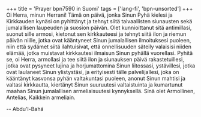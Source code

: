 +++
title = 'Prayer bpn7590 in Suomi'
tags = ['lang-fi', 'bpn-unsorted']
+++
Oi Herra, minun Herrani!
Tämä on päivä, jonka Sinun Pyhä kielesi ja Kirkkauden kynäsi on pyhittänyt ja tehnyt siitä taivaallisten siunausten sekä jumalallisen laupeuden ja suosion päivän. Olet kunnioittanut sitä antimillasi, suonut sille armosi, kietonut sen kirkkauteesi ja tehnyt siitä ilon ja riemun  päivän niille, jotka ovat kääntyneet Sinun jumalallisen ilmoituksesi puoleen, niin että sydämet siitä ilahtuisivat, että onnellisuuden säteily valaisisi niiden elämää, jotka muistavat kirkkautesi ilmaisun Sinun pyhällä vuorellasi.
Pyhitä se, oi Herra, armollasi ja tee siitä ilon ja siunauksen päivä rakastetuillesi, jotka ovat pysyneet lujina ja horjumattomina Sinun liitossasi, ystävillesi, jotka ovat laulaneet Sinun ylistystäsi, ja erityisesti tälle palvelijallesi, joka on kääntänyt kasvonsa pyhän valtakuntasi puoleen, anonut Sinun mahtisi ja valtasi kirkkautta, kiertänyt Sinun suuruutesi valtaistuinta ja kumartunut maahan Sinun jumalallisen armeliaisuutesi kynnyksellä.
Sinä olet Armollinen, Antelias, Kaikkein armeliain.

-- Abdu'l-Bahá
